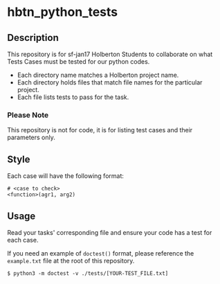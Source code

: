 # hbtn_python_tests

## Description
This repository is for sf-jan17 Holberton Students to collaborate on what Tests Cases must be tested for our python codes. 

* Each directory name matches a Holberton project name. 
* Each directory holds files that match file names for the particular project. 
* Each file lists tests to pass for the task. 

### Please Note
This repository is not for code, it is for listing test cases and their parameters only. 

## Style
Each case will have the following format:
```
# <case to check>
<function>(agr1, arg2)
```

## Usage
Read your tasks' corresponding file and ensure your code has a test for each case. 

If you need an example of `doctest()` format, please reference the `example.txt` file at the root of this repository.
```
$ python3 -m doctest -v ./tests/[YOUR-TEST_FILE.txt]
```